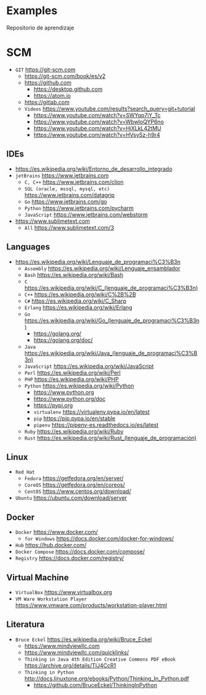 # Examples

Repositorio de aprendizaje

# SCM

* `GIT` https://git-scm.com
	* https://git-scm.com/book/es/v2
	* https://github.com
		* https://desktop.github.com
		* https://atom.io
	* https://gitlab.com
	* `Videos` https://www.youtube.com/results?search_query=git+tutorial
		* https://www.youtube.com/watch?v=SWYqp7iY_Tc
		* https://www.youtube.com/watch?v=WbwIoQYP6no
		* https://www.youtube.com/watch?v=HiXLkL42tMU
		* https://www.youtube.com/watch?v=HVsySz-h9r4

## IDEs 

* https://es.wikipedia.org/wiki/Entorno_de_desarrollo_integrado
* `jetBrains` https://www.jetbrains.com
	* `C, C++` https://www.jetbrains.com/clion
	* `SQL (oracle, mssql, mysql, etc)` https://www.jetbrains.com/datagrip
	* `Go` https://www.jetbrains.com/go
	* `Python` https://www.jetbrains.com/pycharm
	* `JavaScript` https://www.jetbrains.com/webstorm
* https://www.sublimetext.com
	* `All` https://www.sublimetext.com/3

## Languages

* https://es.wikipedia.org/wiki/Lenguaje_de_programaci%C3%B3n
	* `Assembly` https://es.wikipedia.org/wiki/Lenguaje_ensamblador
	* `Bash` https://es.wikipedia.org/wiki/Bash
	* `C` https://es.wikipedia.org/wiki/C_(lenguaje_de_programaci%C3%B3n)
	* `C++` https://es.wikipedia.org/wiki/C%2B%2B
	* `C#` https://es.wikipedia.org/wiki/C_Sharp
	* `Erlang` https://es.wikipedia.org/wiki/Erlang
	* `Go` https://es.wikipedia.org/wiki/Go_(lenguaje_de_programaci%C3%B3n)
		* https://golang.org/
		* https://golang.org/doc/
	* `Java` https://es.wikipedia.org/wiki/Java_(lenguaje_de_programaci%C3%B3n)
	* `JavaScript` https://es.wikipedia.org/wiki/JavaScript
	* `Perl` https://es.wikipedia.org/wiki/Perl
	* `PHP` https://es.wikipedia.org/wiki/PHP
	* `Python` https://es.wikipedia.org/wiki/Python
		* https://www.python.org
		* https://www.python.org/doc
		* https://pypi.org
		* `virtualenv` https://virtualenv.pypa.io/en/latest
		* `pip` https://pip.pypa.io/en/stable
		* `pipenv` https://pipenv-es.readthedocs.io/es/latest
	* `Ruby` https://es.wikipedia.org/wiki/Ruby
	* `Rust` https://es.wikipedia.org/wiki/Rust_(lenguaje_de_programación)

## Linux

* `Red Hat`
	* `Fedora` https://getfedora.org/en/server/
	* `CoreOS` https://getfedora.org/en/coreos/
	* `CentOS` https://www.centos.org/download/
* `Ubuntu` https://ubuntu.com/download/server

## Docker

* `Docker` https://www.docker.com/
	* `for Windows` https://docs.docker.com/docker-for-windows/
* `Hub` https://hub.docker.com/
* `Docker Compose` https://docs.docker.com/compose/
* `Registry` https://docs.docker.com/registry/

## Virtual Machine

* `VirtualBox` https://www.virtualbox.org
* `VM Ware Workstation Player` https://www.vmware.com/products/workstation-player.html

## Literatura

* `Bruce Eckel` https://es.wikipedia.org/wiki/Bruce_Eckel
	* https://www.mindviewllc.com
	* https://www.mindviewllc.com/quicklinks/
	* `Thinking in Java 4th Edition Creative Commons PDF eBook` https://archive.org/details/TIJ4CcR1
	* `Thinking in Python` http://docs.linuxtone.org/ebooks/Python/Thinking_In_Python.pdf
		* https://github.com/BruceEckel/ThinkingInPython

